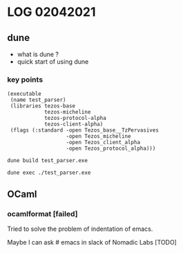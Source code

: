 # LOG 02042021

## dune

- what is dune ?
- quick start of using dune

### key points

```
(executable
 (name test_parser)
 (libraries tezos-base
            tezos-micheline
            tezos-protocol-alpha
            tezos-client-alpha)
 (flags (:standard -open Tezos_base__TzPervasives
                   -open Tezos_micheline
                   -open Tezos_client_alpha
                   -open Tezos_protocol_alpha)))
```


```
dune build test_parser.exe
```

```
dune exec ./test_parser.exe
```


## OCaml





### ocamlformat [failed]

Tried to solve the problem of indentation of emacs.

Maybe I can ask # emacs in slack of Nomadic Labs [TODO]


